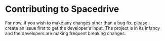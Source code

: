# Contributing to Spacedrive

For now, if you wish to make any changes other than a bug fix, please create an issue first to get the developer's input. The project is in its infancy and the developers are making frequent breaking changes.